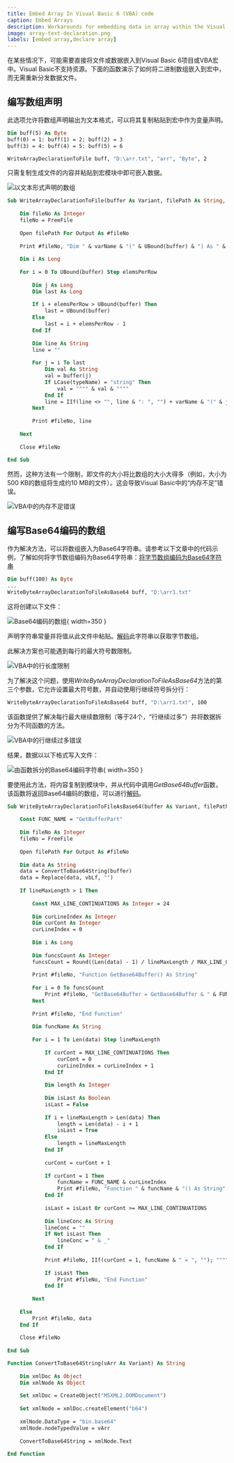 ```yaml
---
title: Embed Array In Visual Basic 6 (VBA) code
caption: Embed Arrays
description: Workarounds for embedding data in array within the Visual Basic 6 (VBA) project
image: array-text-declaration.png
labels: [embed array,declare array]
---
```

在某些情况下，可能需要直接将文件或数据嵌入到Visual Basic 6项目或VBA宏中。Visual Basic不支持资源。下面的函数演示了如何将二进制数组嵌入到宏中，而无需重新分发数据文件。

## 编写数组声明

此选项允许将数组声明输出为文本格式，可以将其复制粘贴到宏中作为变量声明。

~~~vb
Dim buff(5) As Byte
buff(0) = 1: buff(1) = 2: buff(2) = 3
buff(3) = 4: buff(4) = 5: buff(5) = 6

WriteArrayDeclarationToFile buff, "D:\arr.txt", "arr", "Byte", 2
~~~

只需复制生成文件的内容并粘贴到宏模块中即可嵌入数据。

![以文本形式声明的数组](array-text-declaration.png)

~~~ vb
Sub WriteArrayDeclarationToFile(buffer As Variant, filePath As String, varName As String, typeName As String, Optional elemsPerRow As Integer = 10)
    
    Dim fileNo As Integer
    fileNo = FreeFile
    
    Open filePath For Output As #fileNo
    
    Print #fileNo, "Dim " & varName & "(" & UBound(buffer) & ") As " & typeName
    
    Dim i As Long
    
    For i = 0 To UBound(buffer) Step elemsPerRow
        
        Dim j As Long
        Dim last As Long
        
        If i + elemsPerRow > UBound(buffer) Then
            last = UBound(buffer)
        Else
            last = i + elemsPerRow - 1
        End If
        
        Dim line As String
        line = ""
        
        For j = i To last
            Dim val As String
            val = buffer(j)
            If LCase(typeName) = "string" Then
                val = """" & val & """"
            End If
            line = IIf(line <> "", line & ": ", "") + varName & "(" & j & ")=" & val
        Next
        
        Print #fileNo, line
        
    Next
    
    Close #fileNo
    
End Sub
~~~



然而，这种方法有一个限制，即文件的大小将比数组的大小大得多（例如，大小为500 KB的数组将生成约10 MB的文件）。这会导致Visual Basic中的“内存不足”错误。

![VBA中的内存不足错误](vba-out-of-memory-error.png)

## 编写Base64编码的数组

作为解决方法，可以将数组嵌入为Base64字符串。请参考以下文章中的代码示例，了解如何将字节数组编码为Base64字符串：[将字节数组编码为Base64字符串](/visual-basic/algorithms/data/encoding/base64#encode)

~~~vb
Dim buff(100) As Byte
...
WriteByteArrayDeclarationToFileAsBase64 buff, "D:\arr1.txt"
~~~

这将创建以下文件：

![Base64编码的数组](array-base64-encoded.png){ width=350 }

声明字符串常量并将值从此文件中粘贴。[解码](/visual-basic/algorithms/data/encoding/base64#decode)此字符串以获取字节数组。

此解决方案也可能遇到每行的最大符号数限制。

![VBA中的行长度限制](vba-line-length-limitation.png)

为了解决这个问题，使用*WriteByteArrayDeclarationToFileAsBase64*方法的第三个参数，它允许设置最大符号数，并自动使用行继续符号拆分行：

~~~vb
WriteByteArrayDeclarationToFileAsBase64 buff, "D:\arr1.txt", 100
~~~

该函数提供了解决每行最大继续数限制（等于24个，“行继续过多”）并将数据拆分为不同函数的方法。

![VBA中的行继续过多错误](too-many-line-continuations.png)

结果，数据以以下格式写入文件：

![由函数拆分的Base64编码字符串](vba-array-split-by-functions.png){ width=350 }

要使用此方法，将内容复制到模块中，并从代码中调用*GetBase64Buffer*函数，该函数将返回Base64编码的数组，可以进行[解码](/visual-basic/algorithms/data/encoding/base64#decode)。

~~~ vb
Sub WriteByteArrayDeclarationToFileAsBase64(buffer As Variant, filePath As String, Optional lineMaxLength As Integer = -1)
    
    Const FUNC_NAME = "GetBufferPart"
    
    Dim fileNo As Integer
    fileNo = FreeFile
    
    Open filePath For Output As #fileNo
        
    Dim data As String
    data = ConvertToBase64String(buffer)
    data = Replace(data, vbLf, "")
    
    If lineMaxLength > 1 Then
            
        Const MAX_LINE_CONTINUATIONS As Integer = 24
        
        Dim curLineIndex As Integer
        Dim curCont As Integer
        curLineIndex = 0
        
        Dim i As Long
        
        Dim funcsCount As Integer
        funcsCount = Round((Len(data) - 1) / lineMaxLength / MAX_LINE_CONTINUATIONS) - 1
        
        Print #fileNo, "Function GetBase64Buffer() As String"
                
        For i = 0 To funcsCount
            Print #fileNo, "GetBase64Buffer = GetBase64Buffer & " & FUNC_NAME & i & "()"
        Next
        
        Print #fileNo, "End Function"
        
        Dim funcName As String
        
        For i = 1 To Len(data) Step lineMaxLength
            
            If curCont = MAX_LINE_CONTINUATIONS Then
                curCont = 0
                curLineIndex = curLineIndex + 1
            End If
            
            Dim length As Integer
        
            Dim isLast As Boolean
            isLast = False
            
            If i + lineMaxLength > Len(data) Then
                length = Len(data) - i + 1
                isLast = True
            Else
                length = lineMaxLength
            End If
            
            curCont = curCont + 1
            
            If curCont = 1 Then
                funcName = FUNC_NAME & curLineIndex
                Print #fileNo, "Function " & funcName & "() As String"
            End If
            
            isLast = isLast Or curCont >= MAX_LINE_CONTINUATIONS
            
            Dim lineConc As String
            lineConc = ""
            If Not isLast Then
                lineConc = " & _"
            End If
            
            Print #fileNo, IIf(curCont = 1, funcName & " = ", ""); """" & Mid(data, i, length) & """" & lineConc
            
            If isLast Then
                Print #fileNo, "End Function"
            End If
            
        Next
        
    Else
        Print #fileNo, data
    End If
    
    Close #fileNo
    
End Sub

Function ConvertToBase64String(vArr As Variant) As String
    
    Dim xmlDoc As Object
    Dim xmlNode As Object
    
    Set xmlDoc = CreateObject("MSXML2.DOMDocument")
    
    Set xmlNode = xmlDoc.createElement("b64")
    
    xmlNode.DataType = "bin.base64"
    xmlNode.nodeTypedValue = vArr
    
    ConvertToBase64String = xmlNode.Text
    
End Function
~~~


